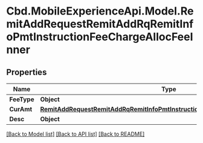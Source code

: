 # Cbd.MobileExperienceApi.Model.RemitAddRequestRemitAddRqRemitInfoPmtInstructionFeeChargeAllocFeeInner

## Properties

Name | Type | Description | Notes
------------ | ------------- | ------------- | -------------
**FeeType** | **Object** |  | 
**CurAmt** | [**RemitAddRequestRemitAddRqRemitInfoPmtInstructionFeeChargeAllocFeeInnerCurAmt**](RemitAddRequestRemitAddRqRemitInfoPmtInstructionFeeChargeAllocFeeInnerCurAmt.md) |  | 
**Desc** | **Object** |  | [optional] 

[[Back to Model list]](../README.md#documentation-for-models) [[Back to API list]](../README.md#documentation-for-api-endpoints) [[Back to README]](../README.md)

